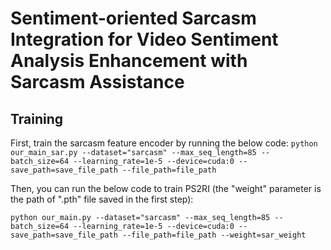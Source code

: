 # Sentiment-oriented Sarcasm Integration for Video Sentiment Analysis Enhancement with Sarcasm Assistance
## Training

First, train the sarcasm feature encoder by running the below code:
`python our_main_sar.py --dataset="sarcasm" --max_seq_length=85 --batch_size=64 --learning_rate=1e-5 --device=cuda:0 --save_path=save_file_path --file_path=file_path`

Then, you can run the below code to train PS2RI (the "weight" parameter is the path of ".pth" file saved in the first step):

`python our_main.py --dataset="sarcasm" --max_seq_length=85 --batch_size=64 --learning_rate=1e-5 --device=cuda:0 --save_path=save_file_path --file_path=file_path --weight=sar_weight`



